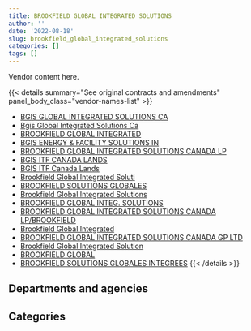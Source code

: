 ```yaml
---
title: BROOKFIELD GLOBAL INTEGRATED SOLUTIONS
author: ''
date: '2022-08-18'
slug: brookfield_global_integrated_solutions
categories: []
tags: []
---
```


<script src="/rmarkdown-libs/htmlwidgets/htmlwidgets.js"></script>
<link href="/rmarkdown-libs/datatables-css/datatables-crosstalk.css" rel="stylesheet" />
<script src="/rmarkdown-libs/datatables-binding/datatables.js"></script>
<script src="/rmarkdown-libs/jquery/jquery-3.6.0.min.js"></script>
<link href="/rmarkdown-libs/dt-core-bootstrap/css/dataTables.bootstrap.min.css" rel="stylesheet" />
<link href="/rmarkdown-libs/dt-core-bootstrap/css/dataTables.bootstrap.extra.css" rel="stylesheet" />
<script src="/rmarkdown-libs/dt-core-bootstrap/js/jquery.dataTables.min.js"></script>
<script src="/rmarkdown-libs/dt-core-bootstrap/js/dataTables.bootstrap.min.js"></script>
<link href="/rmarkdown-libs/crosstalk/css/crosstalk.min.css" rel="stylesheet" />
<script src="/rmarkdown-libs/crosstalk/js/crosstalk.min.js"></script>
<script src="/rmarkdown-libs/htmlwidgets/htmlwidgets.js"></script>
<link href="/rmarkdown-libs/datatables-css/datatables-crosstalk.css" rel="stylesheet" />
<script src="/rmarkdown-libs/datatables-binding/datatables.js"></script>
<script src="/rmarkdown-libs/jquery/jquery-3.6.0.min.js"></script>
<link href="/rmarkdown-libs/dt-core-bootstrap/css/dataTables.bootstrap.min.css" rel="stylesheet" />
<link href="/rmarkdown-libs/dt-core-bootstrap/css/dataTables.bootstrap.extra.css" rel="stylesheet" />
<script src="/rmarkdown-libs/dt-core-bootstrap/js/jquery.dataTables.min.js"></script>
<script src="/rmarkdown-libs/dt-core-bootstrap/js/dataTables.bootstrap.min.js"></script>
<link href="/rmarkdown-libs/crosstalk/css/crosstalk.min.css" rel="stylesheet" />
<script src="/rmarkdown-libs/crosstalk/js/crosstalk.min.js"></script>

Vendor content here.

{{< details summary="See original contracts and amendments" panel_body_class="vendor-names-list" >}}
- [BGIS GLOBAL INTEGRATED SOLUTIONS CA](https://search.open.canada.ca/en/ct/?sort=contract_value_f%20desc&page=1&search_text=%22BGIS%20GLOBAL%20INTEGRATED%20SOLUTIONS%20CA%22)
- [Bgis Global Integrated Solutions Ca](https://search.open.canada.ca/en/ct/?sort=contract_value_f%20desc&page=1&search_text=%22Bgis%20Global%20Integrated%20Solutions%20Ca%22)
- [BROOKFIELD GLOBAL INTEGRATED](https://search.open.canada.ca/en/ct/?sort=contract_value_f%20desc&page=1&search_text=%22BROOKFIELD%20GLOBAL%20INTEGRATED%22)
- [BGIS ENERGY & FACILITY SOLUTIONS IN](https://search.open.canada.ca/en/ct/?sort=contract_value_f%20desc&page=1&search_text=%22BGIS%20ENERGY%20%26%20FACILITY%20SOLUTIONS%20IN%22)
- [BROOKFIELD GLOBAL INTEGRATED SOLUTIONS CANADA LP](https://search.open.canada.ca/en/ct/?sort=contract_value_f%20desc&page=1&search_text=%22BROOKFIELD%20GLOBAL%20INTEGRATED%20SOLUTIONS%20CANADA%20LP%22)
- [BGIS ITF CANADA LANDS](https://search.open.canada.ca/en/ct/?sort=contract_value_f%20desc&page=1&search_text=%22BGIS%20ITF%20CANADA%20LANDS%22)
- [BGIS ITF Canada Lands](https://search.open.canada.ca/en/ct/?sort=contract_value_f%20desc&page=1&search_text=%22BGIS%20ITF%20Canada%20Lands%22)
- [Brookfield Global Integrated Soluti](https://search.open.canada.ca/en/ct/?sort=contract_value_f%20desc&page=1&search_text=%22Brookfield%20Global%20Integrated%20Soluti%22)
- [BROOKFIELD SOLUTIONS GLOBALES](https://search.open.canada.ca/en/ct/?sort=contract_value_f%20desc&page=1&search_text=%22BROOKFIELD%20SOLUTIONS%20GLOBALES%22)
- [Brookfield Global Integrated Solutions](https://search.open.canada.ca/en/ct/?sort=contract_value_f%20desc&page=1&search_text=%22Brookfield%20Global%20Integrated%20Solutions%22)
- [BROOKFIELD GLOBAL INTEG. SOLUTIONS](https://search.open.canada.ca/en/ct/?sort=contract_value_f%20desc&page=1&search_text=%22BROOKFIELD%20GLOBAL%20INTEG.%20SOLUTIONS%22)
- [BROOKFIELD GLOBAL INTEGRATED SOLUTIONS CANADA LP/BROOKFIELD](https://search.open.canada.ca/en/ct/?sort=contract_value_f%20desc&page=1&search_text=%22BROOKFIELD%20GLOBAL%20INTEGRATED%20SOLUTIONS%20CANADA%20LP%2fBROOKFIELD%22)
- [Brookfield Global Integrated](https://search.open.canada.ca/en/ct/?sort=contract_value_f%20desc&page=1&search_text=%22Brookfield%20Global%20Integrated%22)
- [BROOKFIELD GLOBAL INTEGRATED SOLUTIONS CANADA GP LTD](https://search.open.canada.ca/en/ct/?sort=contract_value_f%20desc&page=1&search_text=%22BROOKFIELD%20GLOBAL%20INTEGRATED%20SOLUTIONS%20CANADA%20GP%20LTD%22)
- [Brookfield Global Integrated Solution](https://search.open.canada.ca/en/ct/?sort=contract_value_f%20desc&page=1&search_text=%22Brookfield%20Global%20Integrated%20Solution%22)
- [BROOKFIELD GLOBAL](https://search.open.canada.ca/en/ct/?sort=contract_value_f%20desc&page=1&search_text=%22BROOKFIELD%20GLOBAL%22)
- [BROOKFIELD SOLUTIONS GLOBALES INTEGREES](https://search.open.canada.ca/en/ct/?sort=contract_value_f%20desc&page=1&search_text=%22BROOKFIELD%20SOLUTIONS%20GLOBALES%20INTEGREES%22)
{{< /details >}}

## Departments and agencies

<div id="htmlwidget-1" style="width:100%;height:auto;" class="datatables html-widget"></div>
<script type="application/json" data-for="htmlwidget-1">{"x":{"style":"bootstrap","filter":"none","vertical":false,"data":[["<a href=\"/departments/cnsc-ccsn/\">Canadian Nuclear Safety Commission<\/a>","<a href=\"/departments/cra-arc/\">Canada Revenue Agency<\/a>","<a href=\"/departments/csc-scc/\">Correctional Service of Canada<\/a>","<a href=\"/departments/dfo-mpo/\">Fisheries and Oceans Canada<\/a>","<a href=\"/departments/dnd-mdn/\">National Defence<\/a>","<a href=\"/departments/ic/\">Innovation, Science and Economic Development Canada<\/a>","<a href=\"/departments/jus/\">Department of Justice Canada<\/a>","<a href=\"/departments/nfb-onf/\">National Film Board<\/a>","<a href=\"/departments/oag-bvg/\">Office of the Auditor General of Canada<\/a>","<a href=\"/departments/ocol-clo/\">Office of the Commissioner of Official Languages<\/a>","<a href=\"/departments/pc/\">Parks Canada<\/a>","<a href=\"/departments/pch/\">Canadian Heritage<\/a>","<a href=\"/departments/pwgsc-tpsgc/\">Public Services and Procurement Canada<\/a>","<a href=\"/departments/rcmp-grc/\">Royal Canadian Mounted Police<\/a>","<a href=\"/departments/ssc-spc/\">Shared Services Canada<\/a>","<a href=\"/departments/wage/\">Department for Women and Gender Equality<\/a>"],[14999.77,null,null,233860.95,80139.35,133846.54,134156.3,10208.52,null,42827.42,null,143420.52,1324417860.87,401247.93,null,null],[null,null,15133.46,127950.59,99369.56,210538.27,63690.77,null,null,26388.07,null,43156.49,1324156731.7,800252.58,null,null],[23002.27,24234.32,196.54,112105.53,101389.18,189431.88,null,null,36200,27028.89,null,122938.92,1328218003.4,431925.72,1523.59,45014.66],[25963.07,94361.2,null,156262.02,62753.83,147655.86,null,null,null,39046.17,23438.39,39586.08,1324274660.6,714751.48,23823.41,null]],"container":"<table class=\"table table-striped table-hover row-border order-column display\">\n  <thead>\n    <tr>\n      <th>Department<\/th>\n      <th>2017-2018<\/th>\n      <th>2018-2019<\/th>\n      <th>2019-2020<\/th>\n      <th>2020-2021<\/th>\n    <\/tr>\n  <\/thead>\n<\/table>","options":{"order":[[4,"desc"]],"pageLength":10,"autoWidth":true,"columnDefs":[{"targets":1,"render":"function(data, type, row, meta) {\n    return type !== 'display' ? data : DTWidget.formatCurrency(data, \"$\", 2, 3, \",\", \".\", true, null);\n  }"},{"targets":2,"render":"function(data, type, row, meta) {\n    return type !== 'display' ? data : DTWidget.formatCurrency(data, \"$\", 2, 3, \",\", \".\", true, null);\n  }"},{"targets":3,"render":"function(data, type, row, meta) {\n    return type !== 'display' ? data : DTWidget.formatCurrency(data, \"$\", 2, 3, \",\", \".\", true, null);\n  }"},{"targets":4,"render":"function(data, type, row, meta) {\n    return type !== 'display' ? data : DTWidget.formatCurrency(data, \"$\", 2, 3, \",\", \".\", true, null);\n  }"},{"width":"16%","targets":[1,2,3,4]},{"className":"dt-right","targets":[1,2,3,4]}],"orderClasses":false}},"evals":["options.columnDefs.0.render","options.columnDefs.1.render","options.columnDefs.2.render","options.columnDefs.3.render"],"jsHooks":[]}</script>

## Categories

<div id="htmlwidget-2" style="width:100%;height:auto;" class="datatables html-widget"></div>
<script type="application/json" data-for="htmlwidget-2">{"x":{"style":"bootstrap","filter":"none","vertical":false,"data":[["<a href=\"/categories/1_facilities_and_construction/\">Facilities and construction<\/a>","<a href=\"/categories/10_office_management/\">Office management<\/a>","<a href=\"/categories/2_professional_services/\">Professional services<\/a>","<a href=\"/categories/3_information_technology/\">Information technology<\/a>","<a href=\"/categories/6_industrial_products_and_services/\">Industrial products and services<\/a>","<a href=\"/categories/8_security_and_protection/\">Security and protection<\/a>"],[1114305158.44,82416.17,211147883.53,27287.74,26593.66,23228.64],[1114382599.97,null,211122038.09,null,12185.36,26388.07],[1117508363.48,null,211750303.77,1523.59,45775.16,27028.89],[1114365076.27,11407.67,211127958.55,43813.46,12011.07,42035.1]],"container":"<table class=\"table table-striped table-hover row-border order-column display\">\n  <thead>\n    <tr>\n      <th>Category<\/th>\n      <th>2017-2018<\/th>\n      <th>2018-2019<\/th>\n      <th>2019-2020<\/th>\n      <th>2020-2021<\/th>\n    <\/tr>\n  <\/thead>\n<\/table>","options":{"order":[[4,"desc"]],"dom":"t","pageLength":30,"autoWidth":true,"columnDefs":[{"targets":1,"render":"function(data, type, row, meta) {\n    return type !== 'display' ? data : DTWidget.formatCurrency(data, \"$\", 2, 3, \",\", \".\", true, null);\n  }"},{"targets":2,"render":"function(data, type, row, meta) {\n    return type !== 'display' ? data : DTWidget.formatCurrency(data, \"$\", 2, 3, \",\", \".\", true, null);\n  }"},{"targets":3,"render":"function(data, type, row, meta) {\n    return type !== 'display' ? data : DTWidget.formatCurrency(data, \"$\", 2, 3, \",\", \".\", true, null);\n  }"},{"targets":4,"render":"function(data, type, row, meta) {\n    return type !== 'display' ? data : DTWidget.formatCurrency(data, \"$\", 2, 3, \",\", \".\", true, null);\n  }"},{"width":"16%","targets":[1,2,3,4]},{"className":"dt-right","targets":[1,2,3,4]}],"orderClasses":false,"lengthMenu":[10,25,30,50,100]}},"evals":["options.columnDefs.0.render","options.columnDefs.1.render","options.columnDefs.2.render","options.columnDefs.3.render"],"jsHooks":[]}</script>
